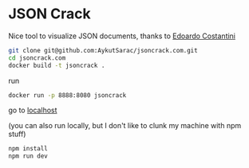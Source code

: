 # JSON Crack

Nice tool to visualize JSON documents, thanks to [Edoardo Costantini](https://github.com/edoardocostantinidev)

``` bash
git clone git@github.com:AykutSarac/jsoncrack.com.git
cd jsoncrack.com
docker build -t jsoncrack .
```

run

``` bash
docker run -p 8888:8080 jsoncrack
```

go to [localhost](http://localhost:8888)

(you can also run locally, but I don't like to clunk my machine with npm stuff)

``` bash
npm install
npm run dev
```
